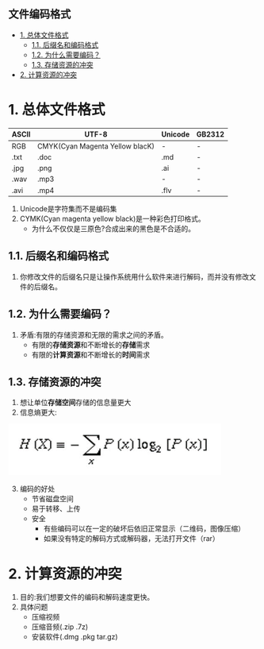 文件编码格式
---

<!-- TOC -->

- [1. 总体文件格式](#1-总体文件格式)
  - [1.1. 后缀名和编码格式](#11-后缀名和编码格式)
  - [1.2. 为什么需要编码？](#12-为什么需要编码)
  - [1.3. 存储资源的冲突](#13-存储资源的冲突)
- [2. 计算资源的冲突](#2-计算资源的冲突)

<!-- /TOC -->

# 1. 总体文件格式

ASCII|UTF-8|Unicode|GB2312
--|--|--|--
RGB|CMYK(Cyan Magenta Yellow blacK)|-|-
.txt|.doc|.md|-
.jpg|.png|.ai|-
.wav|.mp3|-|-
.avi|.mp4|.flv|-

1. Unicode是字符集而不是编码集
2. CYMK(Cyan magenta yellow black)是一种彩色打印格式。
    + 为什么不仅仅是三原色?合成出来的黑色是不合适的。

## 1.1. 后缀名和编码格式
1. 你修改文件的后缀名只是让操作系统用什么软件来进行解码，而并没有修改文件的后缀名。

## 1.2. 为什么需要编码？
1. 矛盾:有限的存储资源和无限的需求之间的矛盾。
    + 有限的**存储资源**和不断增长的**存储**需求
    + 有限的**计算资源**和不断增长的**时间**需求

## 1.3. 存储资源的冲突
1. 想让单位**存储空间**存储的信息量更大
2. 信息熵更大:

![](img/2.png)

3. 编码的好处
    + 节省磁盘空间
    + 易于转移、上传
    + 安全
        + 有些编码可以在一定的破坏后依旧正常显示（二维码，图像压缩）
        + 如果没有特定的解码方式或解码器，无法打开文件（rar）


# 2. 计算资源的冲突
1. 目的:我们想要文件的编码和解码速度更快。
2. 具体问题
    + 压缩视频
    + 压缩音频(.zip .7z)
    + 安装软件(.dmg .pkg tar.gz)